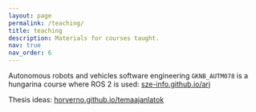 ```yaml
---
layout: page
permalink: /teaching/
title: teaching
description: Materials for courses taught.
nav: true
nav_order: 6
---
```


Autonomous robots and vehicles software engineering `GKNB_AUTM078` is a hungarina course where ROS 2 is used: [sze-info.github.io/arj](https://sze-info.github.io/arj/)

Thesis ideas: [horverno.github.io/temaajanlatok](https://horverno.github.io/temaajanlatok/)